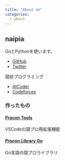 ```yaml
---
title: "About me"
categories:
  - about
---
```


## naipia

GoとPythonを使います。

- [GitHub](https://github.com/naipia)
- [Twitter](https://twitter.com/naipia_)

競技プログラミング

- [AtCoder](https://atcoder.jp/users/naipia)
- [Codeforces](https://codeforces.com/profile/naipia)

### 作ったもの

#### [Procon Tools](https://marketplace.visualstudio.com/items?itemName=naipia.procon-tools)
VSCodeの競プロ用拡張機能

#### [Procon Library Go](https://github.com/naipia/procon-lib-go)
Go言語の競プロライブラリ